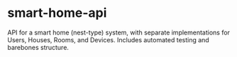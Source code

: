 # smart-home-api
API for a smart home (nest-type) system, with separate implementations for Users, Houses, Rooms, and Devices. Includes automated testing and barebones structure.
